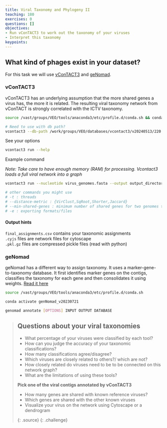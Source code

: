 ```yaml
---
title: Viral Taxonomy and Phylogeny II
teaching: 180
exercises: 0
questions: []
objectives:
- Run vConTACT3 to work out the taxonomy of your viruses
- Interpret this taxonomy
keypoints:
---
```


## What kind of phages exist in your dataset?

For this task we will use [vConTACT3](https://bitbucket.org/MAVERICLab/vcontact3/src/master/) and [geNomad](https://github.com/apcamargo/genomad). 

### vConTACT3 

vConTACT3 has an underlying assumption that the more shared genes a virus has, the more it is related. The resulting viral taxonomy network from vConTACT is strongly correlated with the ICTV taxonomy. 

```bash
source /vast/groups/VEO/tools/anaconda3/etc/profile.d/conda.sh && conda activate mamba_20231101_python_3.9 

# Need to use with db path? 
vcontact3 --db-path /work/groups/VEO/databases/vcontact3/v20240513/220.json
```

See your options

```bash
vcontact3 run --help
```

Example command

*Note: Take care to have enough memory (RAM) for processing. Vcontact3 loads a full viral network into a graph*

```bash
vcontact3 run --nucleotide virus_genomes.fasta --output output_directory --db-path /work/groups/VEO/databases/vcontact3/v20231101/ -e cytoscape,tree

# other commands you might use
# -t : threads
# --distance-metric : {VirClust,SqRoot,Shorter,Jaccard}
# --min-shared-genes : minimum number of shared genes for two genomes to be connected
# -e : exporting formats/files
```

#### Output hints

`final_assignments.csv` contains your taxonomic assignments  
`.cyjs` files are network files for cytoscape  
`.pkl.gz` files are compressed pickle files (read with python)  

### geNomad

geNomad has a different way to assign taxonomy. It uses a marker-gene-to-taxonomy database. It first identifies marker genes on the contigs, classifies the taxonomy for each gene and then consolidates it using weights. [Read it here](https://portal.nersc.gov/genomad/taxonomic_assignment.html)

```bash
source /vast/groups/VEO/tools/anaconda3/etc/profile.d/conda.sh

conda activate genNomad_v20230721
```

```bash
genomad annotate [OPTIONS] INPUT OUTPUT DATABASE
```

> ## Questions about your viral taxonomies
>
> - What percentage of your viruses were classified by each tool?
> - How can you judge the accuracy of your taxonomic classifications?
> - How many classifications agree/disagree?
> - Which viruses are closely related to others?/ which are not?
> - How closely related do viruses need to be to be connected on this network graph? 
> - What are the limitations of using these tools?
>
> **Pick one of the viral contigs annotated by vConTACT3**
> - How many genes are shared with known reference viruses?
> - Which genes are shared with the other known viruses
> - Visualize your virus on the network using Cytoscape or a dendrogram
>
> 
> {: .source}
{: .challenge}
